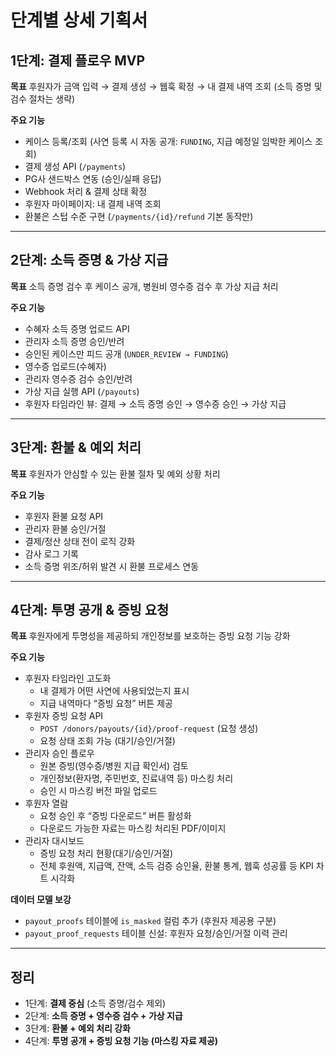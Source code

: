 # 단계별 상세 기획서

## 1단계: 결제 플로우 MVP
**목표** 
후원자가 금액 입력 → 결제 생성 → 웹훅 확정 → 내 결제 내역 조회 
(소득 증명 및 검수 절차는 생략)

**주요 기능**

- 케이스 등록/조회 (사연 등록 시 자동 공개: `FUNDING`, 지급 예정일 임박한 케이스 조회)
- 결제 생성 API (`/payments`)
- PG사 샌드박스 연동 (승인/실패 응답)
- Webhook 처리 & 결제 상태 확정
- 후원자 마이페이지: 내 결제 내역 조회
- 환불은 스텁 수준 구현 (`/payments/{id}/refund` 기본 동작만)

---

## 2단계: 소득 증명 & 가상 지급
**목표** 
소득 증명 검수 후 케이스 공개, 병원비 영수증 검수 후 가상 지급 처리

**주요 기능**
- 수혜자 소득 증명 업로드 API
- 관리자 소득 증명 승인/반려
- 승인된 케이스만 피드 공개 (`UNDER_REVIEW → FUNDING`)
- 영수증 업로드(수혜자)
- 관리자 영수증 검수 승인/반려
- 가상 지급 실행 API (`/payouts`)
- 후원자 타임라인 뷰: 결제 → 소득 증명 승인 → 영수증 승인 → 가상 지급

---

## 3단계: 환불 & 예외 처리
**목표** 
후원자가 안심할 수 있는 환불 절차 및 예외 상황 처리

**주요 기능**
- 후원자 환불 요청 API
- 관리자 환불 승인/거절
- 결제/정산 상태 전이 로직 강화
- 감사 로그 기록
- 소득 증명 위조/허위 발견 시 환불 프로세스 연동

---

## 4단계: 투명 공개 & 증빙 요청
**목표**
후원자에게 투명성을 제공하되 개인정보를 보호하는 증빙 요청 기능 강화

**주요 기능**
- 후원자 타임라인 고도화  
  - 내 결제가 어떤 사연에 사용되었는지 표시  
  - 지급 내역마다 “증빙 요청” 버튼 제공
- 후원자 증빙 요청 API
  - `POST /donors/payouts/{id}/proof-request` (요청 생성)  
  - 요청 상태 조회 가능 (대기/승인/거절)
- 관리자 승인 플로우  
  - 원본 증빙(영수증/병원 지급 확인서) 검토  
  - 개인정보(환자명, 주민번호, 진료내역 등) 마스킹 처리  
  - 승인 시 마스킹 버전 파일 업로드
- 후원자 열람  
  - 요청 승인 후 “증빙 다운로드” 버튼 활성화  
  - 다운로드 가능한 자료는 마스킹 처리된 PDF/이미지
- 관리자 대시보드  
  - 증빙 요청 처리 현황(대기/승인/거절)  
  - 전체 후원액, 지급액, 잔액, 소득 검증 승인율, 환불 통계, 웹훅 성공률 등 KPI 차트 시각화

**데이터 모델 보강**
- `payout_proofs` 테이블에 `is_masked` 컬럼 추가 (후원자 제공용 구분)  
- `payout_proof_requests` 테이블 신설: 후원자 요청/승인/거절 이력 관리

---

## 정리
- 1단계: **결제 중심** (소득 증명/검수 제외)  
- 2단계: **소득 증명 + 영수증 검수 + 가상 지급**  
- 3단계: **환불 + 예외 처리 강화**  
- 4단계: **투명 공개 + 증빙 요청 기능 (마스킹 자료 제공)**
